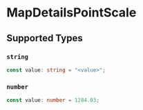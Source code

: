 # MapDetailsPointScale


## Supported Types

### `string`

```typescript
const value: string = "<value>";
```

### `number`

```typescript
const value: number = 1284.03;
```

